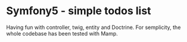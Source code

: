 # Symfony5 - simple todos list

Having fun with controller, twig, entity and Doctrine.
For semplicity, the whole codebase has been tested with Mamp.